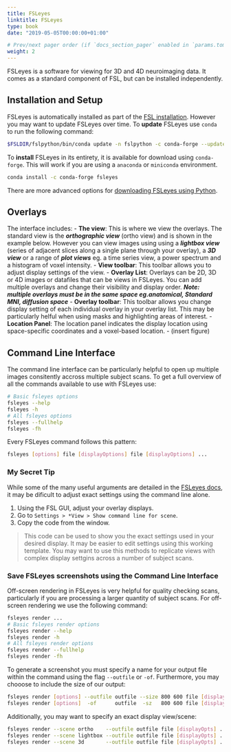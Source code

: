 ```yaml
---
title: FSLeyes
linktitle: FSLeyes
type: book
date: "2019-05-05T00:00:00+01:00"

# Prev/next pager order (if `docs_section_pager` enabled in `params.toml`)
weight: 2
---
```


FSLeyes is a software for viewing for 3D and 4D neuroimaging data. It comes as a standard component of FSL, but can be installed independently.

## Installation and Setup
FSLeyes is automatically installed as part of the [FSL installation](https://fsl.fmrib.ox.ac.uk/fsl/fslwiki/FSLeyes). However you may want to update FSLeyes over time. 
To **update** FSLeyes use ```conda``` to run the following command: 
```bash
$FSLDIR/fslpython/bin/conda update -n fslpython -c conda-forge --update-deps fsleyes
```
To **install** FSLeyes in its entirety, it is available for download using ```conda-forge```. This will work if you are using a ```anaconda``` or ```miniconda``` environment.  
```bash
conda install -c conda-forge fsleyes
```
There are more advanced options for [downloading FSLeyes using Python](https://users.fmrib.ox.ac.uk/~paulmc/fsleyes/userdoc/latest/install.html).

## Overlays

The interface includes: 
	- **The view**: This is where we view the overlays. The standard view is the **_orthographic view_** (ortho view) and is shown in the example below. However you can view images using using a **_lightbox view_** (series of adjacent slices along a single plane through your overlay), a **_3D view_** or a range of **_plot views_** eg. a time series view, a power spectrum and a histogram of voxel intensity.
	- **View toolbar**: This toolbar allows you to adjust display settings of the view.
	- **Overlay List**: Overlays can be 2D, 3D or 4D images or datafiles that can be views in FSLeyes. You can add multiple overlays and change their visibility and display order.
	**_Note: multiple overlays must be in the same space eg.anatomical, Standard MNI, diffusion space_**
	- **Overlay toolbar**: This toolbar allows you change display setting of each individual overlay in your overlay list. This may be particularly helful when using masks and highlighting areas of interest. 
	- **Location Panel**: The location panel indicates the display location using space-specific coordinates and a voxel-based location.
	- (insert figure)

## Command Line Interface
The command line interface can be particularly helpful to open up multiple images consitently accross multiple subject scans.
To get a full overview of all the commands available to use with FSLeyes use: 
```bash
# Basic fsleyes options
fsleyes --help
fsleyes -h
# All fsleyes options
fsleyes --fullhelp
fsleyes -fh
```
Every FSLeyes command follows this pattern: 
```bash
fsleyes [options] file [displayOptions] file [displayOptions] ...
```
### My Secret Tip
While some of the many useful arguments are detailed in the [FSLeyes docs](https://users.fmrib.ox.ac.uk/~paulmc/fsleyes/userdoc/latest/command_line.html), it may be dificult to adjust exact settings using the command line alone. 
1. Using the FSL GUI, adjust your overlay displays.
2. Go to ```Settings > *View > Show command line for scene```. 
3. Copy the code from the window. 
> This code can be used to show you the exact settings used in your desired display. It may be easier to edit settings using this working template. You may want to use this methods to replicate views with complex display settgins across a number of subject scans. 

### Save FSLeyes screenshots using the Command Line Interface
Off-screen rendering in FSLeyes is very helpful for quality checking scans, particularly if you are processing a larger quantity of subject scans. 
For off-screen rendering we use the following command: 
```bash
fsleyes render ...
# Basic fsleyes render options
fsleyes render --help
fsleyes render -h
# All fsleyes render options
fsleyes render --fullhelp
fsleyes render -fh
```
To generate a screenshot you must specify a name for your output file within the command using the flag ```--outfile``` or ```-of```. Furthermore, you may chooose to include the size of our output: 
```bash
fsleyes render [options] --outfile outfile --size 800 600 file [displayOpts] ...
fsleyes render [options]  -of      outfile  -sz   800 600 file [displayOpts] ...
```
Additionally, you may want to specify an exact display view/scene:
```bash
fsleyes render --scene ortho    --outfile outfile file [displayOpts] ...
fsleyes render --scene lightbox --outfile outfile file [displayOpts] ...
fsleyes render --scene 3d       --outfile outfile file [displayOpts] ...
```